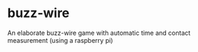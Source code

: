 # buzz-wire
An elaborate buzz-wire game with automatic time and contact measurement (using a raspberry pi)
